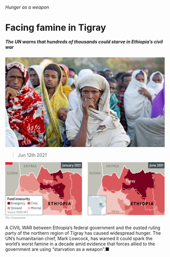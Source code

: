 ###### Hunger as a weapon

# Facing famine in Tigray 

##### The UN warns that hundreds of thousands could starve in Ethiopia’s civil war 

![image](images/20210612_map502.jpg) 

> Jun 12th 2021 


![image](images/20210612_MAM601.png) 


A CIVIL WAR between Ethiopia’s federal government and the ousted ruling party of the northern region of Tigray has caused widespread hunger. The UN’s humanitarian chief, Mark Lowcock, has warned it could spark the world’s worst famine in a decade amid evidence that forces allied to the government are using “starvation as a weapon”.■

